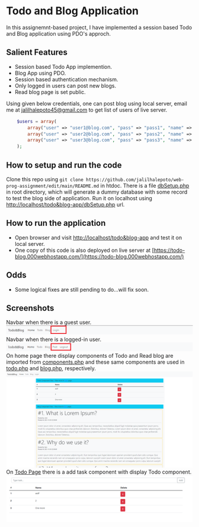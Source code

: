 # Todo and Blog Application

In this assignemnt-based project, I have implemented a session based Todo and Blog application using PDO's approch.

## Salient Features

- Session based Todo App implemention.
- Blog App using PDO.
- Session based authentication mechanism.
- Only logged in users can post new blogs.
- Read blog page is set public.

Using given below credentials, one can post blog using local server, email me at <jalilhalepoto45@gmail.com> to get list of users of live server.

```php
    $users = array(
        array("user" => "user1@blog.com", "pass" => "pass1", "name" => "Johnny"),
        array("user" => "user2@blog.com", "pass" => "pass2", "name" => "Ronaldo"),
        array("user" => "user3@blog.com", "pass" => "pass3", "name" => "Messi"),
    );
```

## How to setup and run the code

Clone this repo using `git clone https://github.com/jalilhalepoto/web-prog-assignment/edit/main/README.md` in htdoc. There is a file [dbSetup.php](dbSetup.php) in root directory, which will generate a dummy database with some record to test the blog side of application. Run it on localhost using [http://localhost/todo&blog-app/dbSetup.php](http://localhost/todo&blog-app/dbSetup.php) url.

## How to run the application

- Open browser and visit [http://localhost/todo&blog-app](http://localhost/todo&blog-app) and test it on local server.
- One copy of this code is also deployed on live server at [https://todo-blog.000webhostapp.com/](https://todo-blog.000webhostapp.com/)

## Odds

- Some logical fixes are still pending to do...will fix soon.

## Screenshots

Navbar when there is a guest user.
![Logged-out Navbar](imgs/logged-out.png)
Navbar when there is a logged-in user.
![Logged-in Navbar](imgs/logged-in.png)
On home page there display components of Todo and Read blog are imported from [components.php](components.php) and these same components are used in [todo.php](todo.php) and [blog.php](blog.php), respectively.
![Home Page](imgs/home-page.png)
On [Todo Page](todo.php) there is a add task component with display Todo component.
![Todo Page](imgs/todo-page.png)
